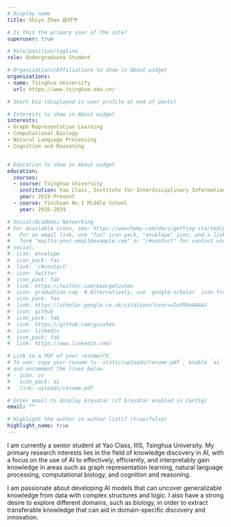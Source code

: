 ```yaml
---
# Display name
title: Shiyu Zhao 赵时予

# Is this the primary user of the site?
superuser: true

# Role/position/tagline
role: Undergraduate Student

# Organizations/Affiliations to show in About widget
organizations:
- name: Tsinghua University
  url: https://www.tsinghua.edu.cn/

# Short bio (displayed in user profile at end of posts)

# Interests to show in About widget
interests:
- Graph Representation Learning
- Computational Biology
- Natural Language Processing
- Cognition and Reasoning


# Education to show in About widget
education:
  courses:
  - course: Tsinghua University
    institution: Yao Class, Institute for Interdisciplinary Information Sciences
    year: 2019-Present
  - course: Yinchuan No.1 Middle School
    year: 2016-2019

# Social/Academic Networking
# For available icons, see: https://wowchemy.com/docs/getting-started/page-builder/#icons
#   For an email link, use "fas" icon pack, "envelope" icon, and a link in the
#   form "mailto:your-email@example.com" or "/#contact" for contact widget.
# social:
#- icon: envelope
#  icon_pack: fas
#  link: '/#contact'
#- icon: twitter
#  icon_pack: fab
#  link: https://twitter.com/GeorgeCushen
#- icon: graduation-cap  # Alternatively, use `google-scholar` icon from `ai` icon pack
#  icon_pack: fas
#  link: https://scholar.google.co.uk/citations?user=sIwtMXoAAAAJ
#- icon: github
#  icon_pack: fab
#  link: https://github.com/gcushen
#- icon: linkedin
#  icon_pack: fab
#  link: https://www.linkedin.com/

# Link to a PDF of your resume/CV.
# To use: copy your resume to `static/uploads/resume.pdf`, enable `ai` icons in `params.toml`, 
# and uncomment the lines below.
# - icon: cv
#   icon_pack: ai
#   link: uploads/resume.pdf

# Enter email to display Gravatar (if Gravatar enabled in Config)
email: ""

# Highlight the author in author lists? (true/false)
highlight_name: true
---
```


I am currently a senior student at Yao Class, IIIS, Tsinghua University. 
My primary research interests lies in the field of knowledge discovery in AI, 
with a focus on the use of AI to effectively, efficiently, and interpretably gain knowledge in areas such as graph representation learning, natural language processing, computational biology, and cognition and reasoning.
 
I am passionate about developing AI models that can uncover generalizable knowledge from data with complex structures and logic. I also have a strong desire to explore different domains, such as biology, in order to extract transferable knowledge that can aid in domain-specific discovery and innovation. 

<!--{{< icon name="download" pack="fas" >}} Download my {{< staticref "uploads/resume.pdf" "newtab" >}}curriculum vitae{{< /staticref >}}.-->
